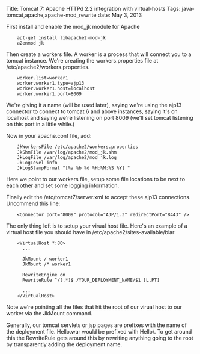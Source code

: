 Title: Tomcat 7: Apache HTTPd 2.2 integration with virtual-hosts
Tags: java-tomcat,apache,apache-mod_rewrite
date: May 3, 2013

First install and enable the mod_jk module for Apache

		apt-get install libapache2-mod-jk
		a2enmod jk

Then create a workers file. A worker is a process that will connect you to a tomcat instance. We're creating the workers.properties file at /etc/apache2/workers.properties.

		worker.list=worker1
		worker.worker1.type=ajp13
		worker.worker1.host=localhost
		worker.worker1.port=8009

We're giving it a name (will be used later), saying we're using the ajp13 connector to connect to tomcat 6 and above instances, saying it's on localhost and saying we're listening on port 8009 (we'll set tomcat listening on this port in a little while.)

Now in your apache.conf file, add:

		JkWorkersFile /etc/apache2/workers.properties
		JkShmFile /var/log/apache2/mod_jk.shm
		JkLogFile /var/log/apache2/mod_jk.log
		JkLogLevel info
		JkLogStampFormat "[%a %b %d %H:%M:%S %Y] "

Here we point to our workers file, setup some file locations to be next to each other and set some logging information.

Finally edit the /etc/tomcat7/server.xml to accept these ajp13 connections. Uncommend this line:

	    <Connector port="8009" protocol="AJP/1.3" redirectPort="8443" />

The only thing left is to setup your virual host file. Here's an example of a virtual host file you should have in /etc/apache2/sites-available/blar

		<VirtualHost *:80>
		  ...

		  JkMount / worker1
		  JkMount /* worker1

		  RewriteEngine on
		  RewriteRule ^/(.*)$ /YOUR_DEPLOYMENT_NAME/$1 [L,PT]

		  ...
		</VirtualHost>

Note we're pointing all the files that hit the root of our virual host to our worker via the JkMount command.

Generally, our tomcat servlets or jsp pages are prefixes with the name of the deployment file. Hello.war would be prefixed with Hello/. To get around this the RewriteRule gets around this by rewriting anything going to the root by transparently adding the deployment name.

